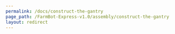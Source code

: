 ```yaml
---
permalink: /docs/construct-the-gantry
page_path: /FarmBot-Express-v1.0/assembly/construct-the-gantry
layout: redirect
---
```


